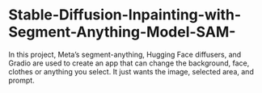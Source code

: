 # Stable-Diffusion-Inpainting-with-Segment-Anything-Model-SAM-
In this project, Meta’s segment-anything, Hugging Face diffusers, and Gradio are used to create an app that can change the background, face, clothes or anything you select. It just wants the image, selected area, and prompt. 
